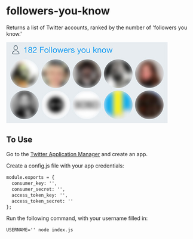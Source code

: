 # followers-you-know
Returns a list of Twitter accounts, ranked by the number of 'followers you know.'

![screenshot](/screenshot.jpg)

## To Use
Go to the [Twitter Application Manager](https://apps.twitter.com/) and create an app.

Create a config.js file with your app credentials:

```
module.exports = {
  consumer_key: '',
  consumer_secret: '',
  access_token_key: '',
  access_token_secret: ''
};
```

Run the following command, with your username filled in:

```
USERNAME='' node index.js
```
